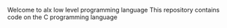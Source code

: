 Welcome to alx low level programming language
This repository contains code on the C programming language
